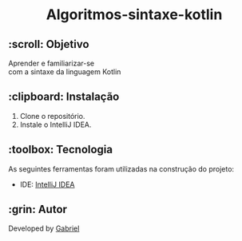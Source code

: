 <h1 align="center">Algoritmos-sintaxe-kotlin</h1>
<h3 align="center"></h3>

<h2>:scroll: Objetivo</h2>
Aprender e familiarizar-se <br>
com a sintaxe da linguagem Kotlin
<h2>:clipboard: Instalação</h2>

1. Clone o repositório.
2. Instale o IntelliJ IDEA.

<h2>:toolbox: Tecnologia</h2>

As seguintes ferramentas foram utilizadas na construção do projeto:

- IDE: <a href="https://www.jetbrains.com/pt-br/idea/download/?section=windows">IntelliJ IDEA</a>

<h2>:grin: Autor</h2>

Developed by <a href="">Gabriel</a>
